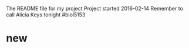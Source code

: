 The README file for my project
Project started 2016-02-14
Remember to call Alicia Keys tonight
#biol5153
# new
